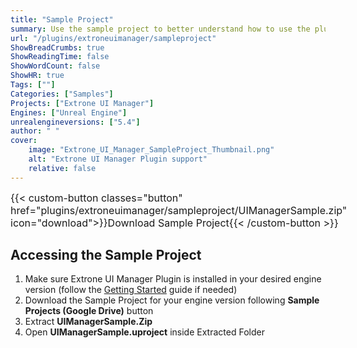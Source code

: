 ```yaml
---
title: "Sample Project"
summary: Use the sample project to better understand how to use the plugin.
url: "/plugins/extroneuimanager/sampleproject"
ShowBreadCrumbs: true
ShowReadingTime: false
ShowWordCount: false
ShowHR: true
Tags: [""]
Categories: ["Samples"]
Projects: ["Extrone UI Manager"]
Engines: ["Unreal Engine"]
unrealengineversions: ["5.4"]
author: " "
cover:
    image: "Extrone_UI_Manager_SampleProject_Thumbnail.png"
    alt: "Extrone UI Manager Plugin support"
    relative: false
---
```


<div class="buttons" style="display:flex; justify-content:left; font-size:medium; max-width:none; gap:var(--gap); margin-top:var(--gap);">
{{< custom-button classes="button" href="plugins/extroneuimanager/sampleproject/UIManagerSample.zip" icon="download">}}Download Sample Project{{< /custom-button >}}
</div>

## Accessing the Sample Project

1. Make sure Extrone UI Manager Plugin is installed in your desired engine version (follow the [Getting Started](../documentation/getting-started/) guide if needed)
2. Download the Sample Project for your engine version following **Sample Projects (Google Drive)** button
3. Extract **UIManagerSample.Zip**
4. Open **UIManagerSample.uproject** inside Extracted Folder
